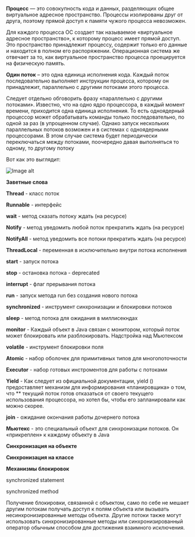 **Процесс** — это совокупность кода и данных, разделяющих общее виртуальное адресное пространство.
Процессы изолированы друг от друга, поэтому прямой доступ к памяти чужого процесса невозможен.

Для каждого процесса ОС создает так называемое «виртуальное адресное пространство», к которому процесс имеет прямой доступ. Это пространство принадлежит процессу, содержит только его данные и находится в полном его распоряжении. Операционная система же отвечает за то, как виртуальное пространство процесса проецируется на физическую память.

**Один поток** – это одна единица исполнения кода. Каждый поток последовательно выполняет инструкции процесса, которому он принадлежит, параллельно с другими потоками этого процесса.

Следует отдельно обговорить фразу «параллельно с другими потоками». Известно, что на одно ядро процессора, в каждый момент времени, приходится одна единица исполнения. То есть одноядерный процессор может обрабатывать команды только последовательно, по одной за раз (в упрощенном случае). Однако запуск нескольких параллельных потоков возможен и в системах с одноядерными процессорами. В этом случае система будет периодически переключаться между потоками, поочередно давая выполняться то одному, то другому потоку

Вот как это выглядит:

![Image alt](file:C:\Users\anmi0217\Documents\1work\Education\misc\images\threads.png)

**Заветные слова**

**Thread** - класс поток

**Runnable** - интерфейс

**wait** - метод сказать потоку ждать (на ресурсе) 

**Notify** - метод уведомить любой поток прекратить ждать (на ресурсе)

**NotifyAll** - метод уведомить все потоки прекратить ждать (на ресурсе) 

**ThreadLocal** - переменная в исключительно внутри потока исполнения

**start** - запуск потока

**stop** - остановка потока - deprecated

**interrupt** - флаг прерывания потока

**run** - запуск метода run без создания нового потока

**synchronized** - инструмент синхронизации и блокировки потоков

**sleep** - метод потока для ожидания в миллисекндах

**monitor** - Каждый объект в Java связан с монитором, который поток может блокировать или разблокировать. Надстройка над Мьютексом

**volatile** - инструмент блокировки поля

**Atomic** - набор оболочек для примитивных типов для многопоточности

**Executor** - набор готовых инстроментов для работы с потоками 

**Yield** - Как следует из официальной документации, yield () предоставляет механизм для информирования «планировщика» о том, что ** текущий поток готов отказаться от своего текущего использования процессора, но хотел бы, чтобы его запланировали как можно скорее.
 
**join** - ожидание окончания работы дочернего потока

**Мьютекс** - это специальный объект для синхронизации потоков. Он «прикреплен» к каждому объекту в Java

**Синхронизация на объекте**

**Синхронизация на классе**

**Механизмы блокировок**

synchronized statement

synchronized method

Получение блокировки, связанной с объектом, само по себе не мешает другим потокам получать доступ к полям объекта или вызывать несинхронизированные методы объекта. Другие потоки также могут использовать синхронизированные методы или синхронизированный оператор обычным способом для достижения взаимного исключения.

